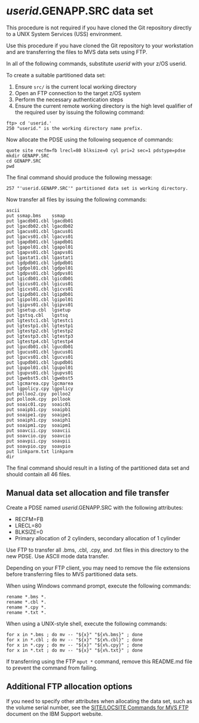 # *userid*.GENAPP.SRC data set

This procedure is not required if you have cloned the Git repository directly to a UNIX System
Services (USS) environment.

Use this procedure if you have cloned the Git repository to your workstation and are transferring the
files to MVS data sets using FTP.

In all of the following commands, substitute *userid* with your z/OS userid.

To create a suitable partitioned data set:

1. Ensure `src/` is the current local working directory
1. Open an FTP connection to the target z/OS system
1. Perform the necessary authentication steps
1. Ensure the current remote working directory is the high level qualifier of the required
   user by issuing the following command:

```
ftp> cd 'userid.'
250 "userid." is the working directory name prefix.
```

Now allocate the PDSE using the following sequence of commands:

```
quote site recfm=fb lrecl=80 blksize=0 cyl pri=2 sec=1 pdstype=pdse
mkdir GENAPP.SRC
cd GENAPP.SRC
pwd
```

The final command should produce the following message:

```
257 "'userid.GENAPP.SRC'" partitioned data set is working directory.
```

Now transfer all files by issuing the following commands:

```
ascii
put ssmap.bms    ssmap
put lgacdb01.cbl lgacdb01
put lgacdb02.cbl lgacdb02
put lgacus01.cbl lgacus01
put lgacvs01.cbl lgacvs01
put lgapdb01.cbl lgapdb01
put lgapol01.cbl lgapol01
put lgapvs01.cbl lgapvs01
put lgastat1.cbl lgastat1
put lgdpdb01.cbl lgdpdb01
put lgdpol01.cbl lgdpol01
put lgdpvs01.cbl lgdpvs01
put lgicdb01.cbl lgicdb01
put lgicus01.cbl lgicus01
put lgicvs01.cbl lgicvs01
put lgipdb01.cbl lgipdb01
put lgipol01.cbl lgipol01
put lgipvs01.cbl lgipvs01
put lgsetup.cbl  lgsetup
put lgstsq.cbl   lgstsq
put lgtestc1.cbl lgtestc1
put lgtestp1.cbl lgtestp1
put lgtestp2.cbl lgtestp2
put lgtestp3.cbl lgtestp3
put lgtestp4.cbl lgtestp4
put lgucdb01.cbl lgucdb01
put lgucus01.cbl lgucus01
put lgucvs01.cbl lgucvs01
put lgupdb01.cbl lgupdb01
put lgupol01.cbl lgupol01
put lgupvs01.cbl lgupvs01
put lgwebst5.cbl lgwebst5
put lgcmarea.cpy lgcmarea
put lgpolicy.cpy lgpolicy
put polloo2.cpy  polloo2
put pollook.cpy  pollook
put soaic01.cpy  soaic01
put soaipb1.cpy  soaipb1
put soaipe1.cpy  soaipe1
put soaiph1.cpy  soaiph1
put soaipm1.cpy  soaipm1
put soavcii.cpy  soavcii
put soavcio.cpy  soavcio
put soavpii.cpy  soavpii
put soavpio.cpy  soavpio
put linkparm.txt linkparm
dir
```

The final command should result in a listing of the partitioned data set and should contain all 46 files.

## Manual data set allocation and file transfer

Create a PDSE named *userid*.GENAPP.SRC with the following attributes:

* RECFM=FB
* LRECL=80
* BLKSIZE=0
* Primary allocation of 2 cylinders, secondary allocation of 1 cylinder

Use FTP to transfer all .bms, .cbl, .cpy, and .txt files in this directory to the new PDSE. Use ASCII mode data transfer.

Depending on your FTP client, you may need to remove the file extensions before transferring files to MVS
partitioned data sets.

When using Windows command prompt, execute the following commands:

```
rename *.bms *.
rename *.cbl *.
rename *.cpy *.
rename *.txt *.
```

When using a UNIX-style shell, execute the following commands:

```
for x in *.bms ; do mv -- "${x}" "${x%.bms}" ; done
for x in *.cbl ; do mv -- "${x}" "${x%.cbl}" ; done
for x in *.cpy ; do mv -- "${x}" "${x%.cpy}" ; done
for x in *.txt ; do mv -- "${x}" "${x%.txt}" ; done
```

If transferring using the FTP `mput *` command, remove this README.md file to prevent the command from failing.

## Additional FTP allocation options

If you need to specify other attributes when allocating the data set, such as the volume serial number, see the
[SITE/LOCSITE Commands for MVS FTP](https://www.ibm.com/support/pages/sitelocsite-commands-mvs-ftp) document on the
IBM Support website.
